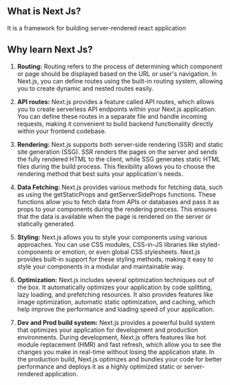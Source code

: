 ## What is Next Js?

It is a framework for building server-rendered react application

## Why learn Next Js?

1. **Routing:** Routing refers to the process of determining which component or page should be displayed based on the URL or user's navigation. In Next.js, you can define routes using the built-in routing system, allowing you to create dynamic and nested routes easily.

2. **API routes:** Next.js provides a feature called API routes, which allows you to create serverless API endpoints within your Next.js application. You can define these routes in a separate file and handle incoming requests, making it convenient to build backend functionality directly within your frontend codebase.

3. **Rendering:** Next.js supports both server-side rendering (SSR) and static site generation (SSG). SSR renders the pages on the server and sends the fully rendered HTML to the client, while SSG generates static HTML files during the build process. This flexibility allows you to choose the rendering method that best suits your application's needs.

4. **Data Fetching:** Next.js provides various methods for fetching data, such as using the getStaticProps and getServerSideProps functions. These functions allow you to fetch data from APIs or databases and pass it as props to your components during the rendering process. This ensures that the data is available when the page is rendered on the server or statically generated.

5. **Styling:** Next.js allows you to style your components using various approaches. You can use CSS modules, CSS-in-JS libraries like styled-components or emotion, or even global CSS stylesheets. Next.js provides built-in support for these styling methods, making it easy to style your components in a modular and maintainable way.

6. **Optimization:** Next.js includes several optimization techniques out of the box. It automatically optimizes your application by code splitting, lazy loading, and prefetching resources. It also provides features like image optimization, automatic static optimization, and caching, which help improve the performance and loading speed of your application.

7. **Dev and Prod build system:** Next.js provides a powerful build system that optimizes your application for development and production environments. During development, Next.js offers features like hot module replacement (HMR) and fast refresh, which allow you to see the changes you make in real-time without losing the application state. In the production build, Next.js optimizes and bundles your code for better performance and deploys it as a highly optimized static or server-rendered application.